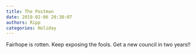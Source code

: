 ```yaml
---
title: The Postman
date: 2019-02-06 20:38:07
authors: Ripp
categories: Holiday
---
```


 Fairhope is rotten.
Keep exposing the fools.
Get a new council in two years!!